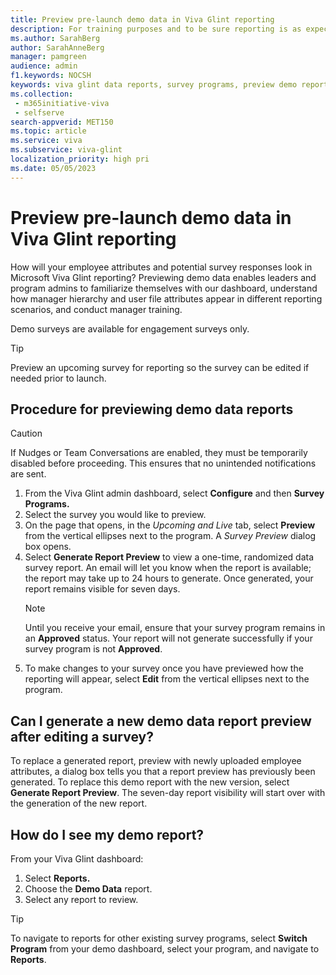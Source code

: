 ```yaml
---
title: Preview pre-launch demo data in Viva Glint reporting
description: For training purposes and to be sure reporting is as expected, admins can use demo data to preview reporting prior to a survey launch.
ms.author: SarahBerg
author: SarahAnneBerg
manager: pamgreen
audience: admin
f1.keywords: NOCSH
keywords: viva glint data reports, survey programs, preview demo reports
ms.collection: 
 - m365initiative-viva
 - selfserve
search-appverid: MET150
ms.topic: article
ms.service: viva
ms.subservice: viva-glint
localization_priority: high pri
ms.date: 05/05/2023
---
```


# Preview pre-launch demo data in Viva Glint reporting

How will your employee attributes and potential survey responses look in Microsoft Viva Glint reporting? Previewing demo data enables leaders and program admins to familiarize themselves with our dashboard, understand how manager hierarchy and user file attributes appear in different reporting scenarios, and conduct manager training.

Demo surveys are available for engagement surveys only.

>[!TIP]
> Preview an upcoming survey for reporting so the survey can be edited if needed prior to launch.

## Procedure for previewing demo data reports

>[!CAUTION]
> If Nudges or Team Conversations are enabled, they must be temporarily disabled before proceeding. This ensures that no unintended notifications are sent.

1. From the Viva Glint admin dashboard, select **Configure** and then **Survey Programs.**
2. Select the survey you would like to preview.
3. On the page that opens, in the _Upcoming and Live_ tab, select **Preview** from the vertical ellipses next to the program. A _Survey Preview_ dialog box opens.
4. Select **Generate Report Preview** to view a one-time, randomized data survey report. An email will let you know when the report is available; the report may take up to 24 hours to generate. Once generated, your report remains visible for seven days.
     >[!NOTE]
     > Until you receive your email, ensure that your survey program remains in an **Approved** status. Your report will not generate successfully if your survey program is not **Approved**.
5. To make changes to your survey once you have previewed how the reporting will appear, select **Edit** from the vertical ellipses next to the program.

## Can I generate a new demo data report preview after editing a survey?

To replace a generated report, preview with newly uploaded employee attributes, a dialog box tells you that a report preview has previously been generated. To replace this demo report with the new version, select **Generate Report Preview**. The seven-day report visibility will start over with the generation of the new report.

## How do I see my demo report?

From your Viva Glint dashboard:

1. Select **Reports.**
2. Choose the **Demo Data** report.
3. Select any report to review.

>[!TIP]
> To navigate to reports for other existing survey programs, select **Switch Program** from your demo dashboard, select your program, and navigate to **Reports**.